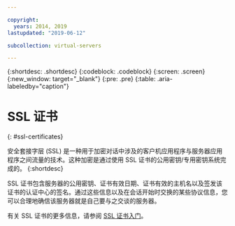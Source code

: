 ```yaml
---

copyright:
  years: 2014, 2019
lastupdated: "2019-06-12"

subcollection: virtual-servers

---
```


{:shortdesc: .shortdesc}
{:codeblock: .codeblock}
{:screen: .screen}
{:new_window: target="_blank"}
{:pre: .pre}
{:table: .aria-labeledby="caption"}

# SSL 证书
{: #ssl-certificates}

安全套接字层 (SSL) 是一种用于加密对话中涉及的客户机应用程序与服务器应用程序之间流量的技术。这种加密是通过使用 SSL 证书的公用密钥/专用密钥系统完成的。
{:shortdesc}

SSL 证书包含服务器的公用密钥、证书有效日期、证书有效的主机名以及签发该证书的认证中心的签名。通过这些信息以及在会话开始时交换的某些协议信息，您可以合理地确信该服务器就是自己要与之交谈的服务器。

有关 SSL 证书的更多信息，请参阅 [SSL 证书入门](/docs/infrastructure/ssl-certificates?topic=ssl-certificates-getting-started-tutorial#getting-started-tutorial)。
